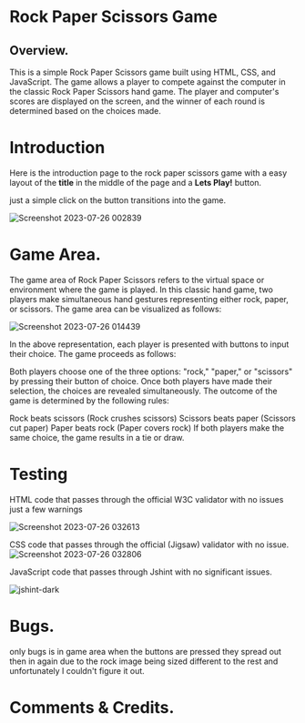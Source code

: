 # Rock Paper Scissors Game

## Overview.

This is a simple Rock Paper Scissors game built using HTML, CSS, and JavaScript. The game allows a player to compete against the computer in the classic Rock Paper Scissors hand game. The player and computer's scores are displayed on the screen, and the winner of each round is determined based on the choices made.

# Introduction

Here is the introduction page to the rock paper scissors game with a easy layout of the **title** in the middle of the page and a **Lets Play!** button. 

just a simple click on the button transitions into the game. 

![Screenshot 2023-07-26 002839](https://github.com/Bri-xn/PP2-Rock-Paper-Scissorss/assets/131008714/f463c6b2-de30-42a0-aa5e-df9149663a07)



# Game Area.
 The game area of Rock Paper Scissors refers to the virtual space or environment where the game is played. In this classic hand game, two players make simultaneous hand gestures representing either rock, paper, or scissors. The game area can be visualized as follows:

![Screenshot 2023-07-26 014439](https://github.com/Bri-xn/PP2-Rock-Paper-Scissorss/assets/131008714/9229eae9-3147-426d-a7f6-e469a9bc281c)


In the above representation, each player is presented with buttons to input their choice. The game proceeds as follows:

Both players choose one of the three options: "rock," "paper," or "scissors" by pressing their button of choice.
Once both players have made their selection, the choices are revealed simultaneously.
The outcome of the game is determined by the following rules:

Rock beats scissors (Rock crushes scissors)
Scissors beats paper (Scissors cut paper)
Paper beats rock (Paper covers rock)
If both players make the same choice, the game results in a tie or draw.


# Testing 

HTML code that passes through the official W3C validator with no issues just a few warnings

![Screenshot 2023-07-26 032613](https://github.com/Bri-xn/PP2-Rock-Paper-Scissorss/assets/131008714/892669dc-08d8-49c6-9a5c-0be28d40e6dd)

 CSS code that passes through the official (Jigsaw) validator with no issue.
![Screenshot 2023-07-26 032806](https://github.com/Bri-xn/PP2-Rock-Paper-Scissorss/assets/131008714/b11684b7-b4e7-4b3e-ab36-ca54b39ce0e4)

 JavaScript code that passes through Jshint with no significant issues.
 
![jshint-dark](https://github.com/Bri-xn/PP2-Rock-Paper-Scissorss/assets/131008714/7ca1a5f0-8c9e-4b87-a746-2fe570bc6d10)


# Bugs.

only bugs is in game area when the buttons are pressed they spread out then in again due to the rock image being sized different to the rest and unfortunately I couldn't figure it out.


# Comments & Credits.
